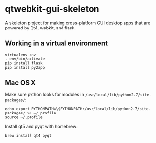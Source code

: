 # qtwebkit-gui-skeleton

A skeleton project for making cross-platform GUI desktop apps that are powered by Qt4, webkit, and flask.

## Working in a virtual environment

    virtualenv env
    . env/bin/activate
    pip install flask
    pip install py2app

## Mac OS X

Make sure python looks for modules in `/usr/local/lib/python2.7/site-packages/`:

    echo export PYTHONPATH=\$PYTHONPATH:/usr/local/lib/python2.7/site-packages/ >> ~/.profile
    source ~/.profile

Install qt5 and pyqt with homebrew:

    brew install qt4 pyqt

